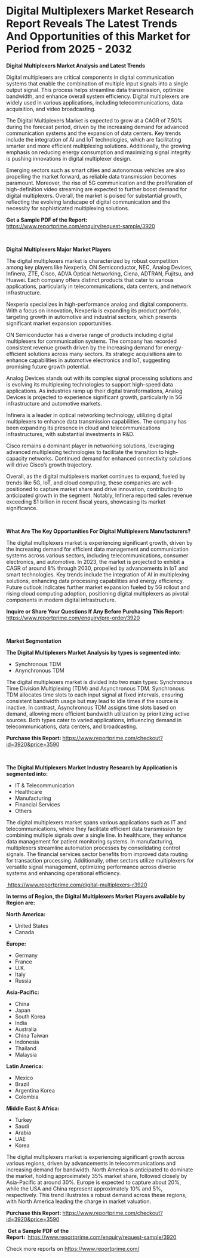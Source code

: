<p><h1>Digital Multiplexers Market Research Report Reveals The Latest Trends And Opportunities of this Market for Period from 2025 - 2032</h1></p><p><strong>Digital Multiplexers Market Analysis and Latest Trends</strong></p>
<p><p>Digital multiplexers are critical components in digital communication systems that enable the combination of multiple input signals into a single output signal. This process helps streamline data transmission, optimize bandwidth, and enhance overall system efficiency. Digital multiplexers are widely used in various applications, including telecommunications, data acquisition, and video broadcasting.</p><p>The Digital Multiplexers Market is expected to grow at a CAGR of 7.50% during the forecast period, driven by the increasing demand for advanced communication systems and the expansion of data centers. Key trends include the integration of AI and IoT technologies, which are facilitating smarter and more efficient multiplexing solutions. Additionally, the growing emphasis on reducing energy consumption and maximizing signal integrity is pushing innovations in digital multiplexer design.</p><p>Emerging sectors such as smart cities and autonomous vehicles are also propelling the market forward, as reliable data transmission becomes paramount. Moreover, the rise of 5G communication and the proliferation of high-definition video streaming are expected to further boost demand for digital multiplexers. Overall, the market is poised for substantial growth, reflecting the evolving landscape of digital communication and the necessity for sophisticated multiplexing solutions.</p></p>
<p><strong>Get a Sample PDF of the Report:&nbsp;</strong> <a href="https://www.reportprime.com/enquiry/request-sample/3920?utm_campaign=3081&utm_medium=2&utm_source=Github&utm_content=ia&utm_term=18032025&utm_id=digital-multiplexers">https://www.reportprime.com/enquiry/request-sample/3920</a></p>
<p>&nbsp;</p>
<p><strong>Digital Multiplexers Major Market Players</strong></p>
<p><p>The digital multiplexers market is characterized by robust competition among key players like Nexperia, ON Semiconductor, NEC, Analog Devices, Infinera, ZTE, Cisco, ADVA Optical Networking, Ciena, ADTRAN, Fujitsu, and Huawei. Each company offers distinct products that cater to various applications, particularly in telecommunications, data centers, and network infrastructure.</p><p>Nexperia specializes in high-performance analog and digital components. With a focus on innovation, Nexperia is expanding its product portfolio, targeting growth in automotive and industrial sectors, which presents significant market expansion opportunities.</p><p>ON Semiconductor has a diverse range of products including digital multiplexers for communication systems. The company has recorded consistent revenue growth driven by the increasing demand for energy-efficient solutions across many sectors. Its strategic acquisitions aim to enhance capabilities in automotive electronics and IoT, suggesting promising future growth potential.</p><p>Analog Devices stands out with its complex signal processing solutions and is evolving its multiplexing technologies to support high-speed data applications. As industries ramp up their digital transformations, Analog Devices is projected to experience significant growth, particularly in 5G infrastructure and automotive markets.</p><p>Infinera is a leader in optical networking technology, utilizing digital multiplexers to enhance data transmission capabilities. The company has been expanding its presence in cloud and telecommunications infrastructures, with substantial investments in R&D.</p><p>Cisco remains a dominant player in networking solutions, leveraging advanced multiplexing technologies to facilitate the transition to high-capacity networks. Continued demand for enhanced connectivity solutions will drive Cisco’s growth trajectory.</p><p>Overall, as the digital multiplexers market continues to expand, fueled by trends like 5G, IoT, and cloud computing, these companies are well-positioned to capture market share and drive innovation, contributing to anticipated growth in the segment. Notably, Infinera reported sales revenue exceeding $1 billion in recent fiscal years, showcasing its market significance.</p></p>
<p>&nbsp;</p>
<p><strong>What Are The Key Opportunities For Digital Multiplexers Manufacturers?</strong></p>
<p><p>The digital multiplexers market is experiencing significant growth, driven by the increasing demand for efficient data management and communication systems across various sectors, including telecommunications, consumer electronics, and automotive. In 2023, the market is projected to exhibit a CAGR of around 8% through 2030, propelled by advancements in IoT and smart technologies. Key trends include the integration of AI in multiplexing solutions, enhancing data processing capabilities and energy efficiency. Future outlook indicates further market expansion fueled by 5G rollout and rising cloud computing adoption, positioning digital multiplexers as pivotal components in modern digital infrastructure.</p></p>
<p><strong>Inquire or Share Your Questions If Any Before Purchasing This Report:</strong> <a href="https://www.reportprime.com/enquiry/pre-order/3920?utm_campaign=3081&utm_medium=2&utm_source=Github&utm_content=ia&utm_term=18032025&utm_id=digital-multiplexers">https://www.reportprime.com/enquiry/pre-order/3920</a></p>
<p>&nbsp;</p>
<p><strong>Market Segmentation</strong></p>
<p><strong>The Digital Multiplexers Market Analysis by types is segmented into:</strong></p>
<p><ul><li>Synchronous TDM</li><li>Anynchronous TDM</li></ul></p>
<p><p>The digital multiplexers market is divided into two main types: Synchronous Time Division Multiplexing (TDM) and Asynchronous TDM. Synchronous TDM allocates time slots to each input signal at fixed intervals, ensuring consistent bandwidth usage but may lead to idle times if the source is inactive. In contrast, Asynchronous TDM assigns time slots based on demand, allowing more efficient bandwidth utilization by prioritizing active sources. Both types cater to varied applications, influencing demand in telecommunications, data centers, and broadcasting.</p></p>
<p><strong>Purchase this Report:&nbsp;</strong><a href="https://www.reportprime.com/checkout?id=3920&price=3590&utm_campaign=3081&utm_medium=2&utm_source=Github&utm_content=ia&utm_term=18032025&utm_id=digital-multiplexers">https://www.reportprime.com/checkout?id=3920&price=3590</a></p>
<p>&nbsp;</p>
<p><strong>The Digital Multiplexers Market Industry Research by Application is segmented into:</strong></p>
<p><ul><li>IT & Telecommunication</li><li>Healthcare</li><li>Manufacturing</li><li>Financial Services</li><li>Others</li></ul></p>
<p><p>The digital multiplexers market spans various applications such as IT and telecommunications, where they facilitate efficient data transmission by combining multiple signals over a single line. In healthcare, they enhance data management for patient monitoring systems. In manufacturing, multiplexers streamline automation processes by consolidating control signals. The financial services sector benefits from improved data routing for transaction processing. Additionally, other sectors utilize multiplexers for versatile signal management, optimizing performance across diverse systems and enhancing operational efficiency.</p></p>
<p><a href="https://www.reportprime.com/digital-multiplexers-r3920?utm_campaign=3081&utm_medium=2&utm_source=Github&utm_content=ia&utm_term=18032025&utm_id=digital-multiplexers">&nbsp;https://www.reportprime.com/digital-multiplexers-r3920</a></p>
<p><strong>In terms of Region, the Digital Multiplexers Market Players available by Region are:</strong></p>
<p>
    <p> <strong> North America: </strong>
        <ul>
            <li>United States</li>
            <li>Canada</li>
        </ul>
        </p> 
    <p> <strong> Europe: </strong>
        <ul>
            <li>Germany</li>
            <li>France</li>
            <li>U.K.</li>
            <li>Italy</li>
            <li>Russia</li>
        </ul>
        </p> 
    <p> <strong> Asia-Pacific: </strong>
        <ul>
            <li>China</li>
            <li>Japan</li>
            <li>South Korea</li>
            <li>India</li>
            <li>Australia</li>
            <li>China Taiwan</li>
            <li>Indonesia</li>
            <li>Thailand</li>
            <li>Malaysia</li>
        </ul>
        </p> 
    <p> <strong> Latin America: </strong>
        <ul>
            <li>Mexico</li>
            <li>Brazil</li>
            <li>Argentina Korea</li>
            <li>Colombia</li>
        </ul>
        </p> 
    <p> <strong> Middle East & Africa: </strong>
        <ul>
            <li>Turkey</li>
            <li>Saudi</li>
            <li>Arabia</li>
            <li>UAE</li>
            <li>Korea</li>
        </ul>
    </p>
    </p>
<p><p>The digital multiplexers market is experiencing significant growth across various regions, driven by advancements in telecommunications and increasing demand for bandwidth. North America is anticipated to dominate the market, holding approximately 35% market share, followed closely by Asia-Pacific at around 30%. Europe is expected to capture about 20%, while the USA and China represent approximately 10% and 5%, respectively. This trend illustrates a robust demand across these regions, with North America leading the charge in market valuation.</p></p>
<p><strong>Purchase this Report: </strong><a href="https://www.reportprime.com/checkout?id=3920&price=3590&utm_campaign=3081&utm_medium=2&utm_source=Github&utm_content=ia&utm_term=18032025&utm_id=digital-multiplexers">https://www.reportprime.com/checkout?id=3920&price=3590</a></p>
<p>&nbsp;<strong>Get a Sample PDF of the Report:&nbsp;&nbsp;</strong><a href="https://www.reportprime.com/enquiry/request-sample/3920?utm_campaign=3081&utm_medium=2&utm_source=Github&utm_content=ia&utm_term=18032025&utm_id=digital-multiplexers">https://www.reportprime.com/enquiry/request-sample/3920</a></p>
<p><strong></strong></p>
<p>Check more reports on <a href="https://www.reportprime.com/?utm_campaign=3081&utm_medium=2&utm_source=Github&utm_content=ia&utm_term=18032025&utm_id=digital-multiplexers">https://www.reportprime.com/</a></p>